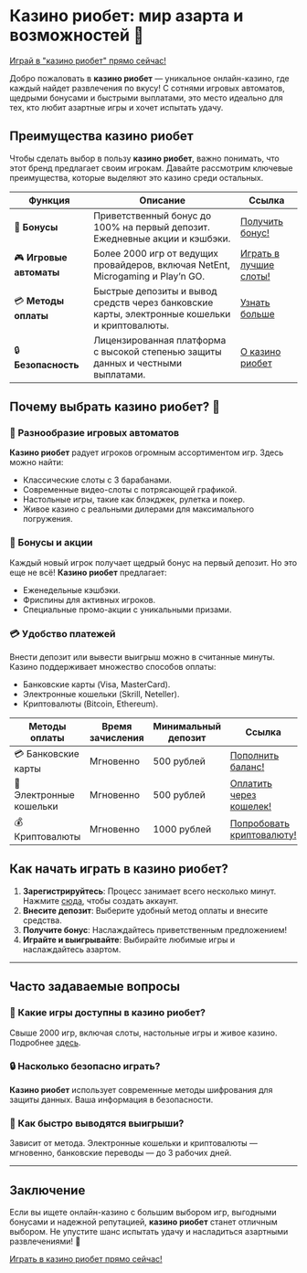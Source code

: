 # Казино риобет: мир азарта и возможностей 🎰

[Играй в "казино риобет" прямо сейчас!](https://brandplay.link/dtx89f2L)

Добро пожаловать в **казино риобет** — уникальное онлайн-казино, где каждый найдет развлечения по вкусу! С сотнями игровых автоматов, щедрыми бонусами и быстрыми выплатами, это место идеально для тех, кто любит азартные игры и хочет испытать удачу.

## Преимущества казино риобет

Чтобы сделать выбор в пользу **казино риобет**, важно понимать, что этот бренд предлагает своим игрокам. Давайте рассмотрим ключевые преимущества, которые выделяют это казино среди остальных.

| **Функция**                 | **Описание**                                                                                      | **Ссылка**                                                   |
|-----------------------------|--------------------------------------------------------------------------------------------------|-------------------------------------------------------------|
| 🎁 **Бонусы**              | Приветственный бонус до 100% на первый депозит. Ежедневные акции и кэшбэки.                       | [Получить бонус!](https://brandplay.link/dtx89f2L)          |
| 🎮 **Игровые автоматы**     | Более 2000 игр от ведущих провайдеров, включая NetEnt, Microgaming и Play’n GO.                   | [Играть в лучшие слоты!](https://brandplay.link/dtx89f2L)   |
| 💳 **Методы оплаты**        | Быстрые депозиты и вывод средств через банковские карты, электронные кошельки и криптовалюты.    | [Узнать больше](https://brandplay.link/dtx89f2L)            |
| 🔒 **Безопасность**         | Лицензированная платформа с высокой степенью защиты данных и честными выплатами.                 | [О казино риобет](https://brandplay.link/dtx89f2L)          |

## Почему выбрать казино риобет? 💎

### 🎰 Разнообразие игровых автоматов
**Казино риобет** радует игроков огромным ассортиментом игр. Здесь можно найти:
- Классические слоты с 3 барабанами.
- Современные видео-слоты с потрясающей графикой.
- Настольные игры, такие как блэкджек, рулетка и покер.
- Живое казино с реальными дилерами для максимального погружения.

### 🎁 Бонусы и акции
Каждый новый игрок получает щедрый бонус на первый депозит. Но это еще не всё! **Казино риобет** предлагает:
- Еженедельные кэшбэки.
- Фриспины для активных игроков.
- Специальные промо-акции с уникальными призами.

### 💳 Удобство платежей
Внести депозит или вывести выигрыш можно в считанные минуты. Казино поддерживает множество способов оплаты:
- Банковские карты (Visa, MasterCard).
- Электронные кошельки (Skrill, Neteller).
- Криптовалюты (Bitcoin, Ethereum).

| **Методы оплаты**           | **Время зачисления**  | **Минимальный депозит** | **Ссылка**                                                   |
|-----------------------------|-----------------------|--------------------------|-------------------------------------------------------------|
| 💳 Банковские карты         | Мгновенно            | 500 рублей               | [Пополнить баланс!](https://brandplay.link/dtx89f2L)       |
| 📲 Электронные кошельки     | Мгновенно            | 500 рублей               | [Оплатить через кошелек!](https://brandplay.link/dtx89f2L) |
| 💰 Криптовалюты             | Мгновенно            | 1000 рублей              | [Попробовать криптовалюту!](https://brandplay.link/dtx89f2L)|

## Как начать играть в казино риобет?

1. **Зарегистрируйтесь**: Процесс занимает всего несколько минут. Нажмите [сюда](https://brandplay.link/dtx89f2L), чтобы создать аккаунт.
2. **Внесите депозит**: Выберите удобный метод оплаты и внесите средства.
3. **Получите бонус**: Наслаждайтесь приветственным предложением!
4. **Играйте и выигрывайте**: Выбирайте любимые игры и наслаждайтесь азартом.

---

## Часто задаваемые вопросы

### 🎲 Какие игры доступны в казино риобет?
Свыше 2000 игр, включая слоты, настольные игры и живое казино. Подробнее [здесь](https://brandplay.link/dtx89f2L).

### 🔒 Насколько безопасно играть?
**Казино риобет** использует современные методы шифрования для защиты данных. Ваша информация в безопасности.

### 💸 Как быстро выводятся выигрыши?
Зависит от метода. Электронные кошельки и криптовалюты — мгновенно, банковские переводы — до 3 рабочих дней.

---

## Заключение

Если вы ищете онлайн-казино с большим выбором игр, выгодными бонусами и надежной репутацией, **казино риобет** станет отличным выбором. Не упустите шанс испытать удачу и насладиться азартными развлечениями! 🎉

[Играть в казино риобет прямо сейчас!](https://brandplay.link/dtx89f2L)
